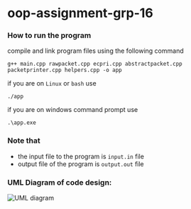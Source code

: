 # oop-assignment-grp-16

### How to run the program

compile and link program files using the following command
``` 
g++ main.cpp rawpacket.cpp ecpri.cpp abstractpacket.cpp packetprinter.cpp helpers.cpp -o app
```

if you are on ```Linux``` or ```bash``` use
```
./app
```

if you are on windows command prompt use
```
.\app.exe
```

### Note that

* the input file to the program is ```input.in``` file
* output file of the program is ```output.out``` file

### UML Diagram of code design:

![UML diagram](https://github.com/HNOONa-0/oop-assignment-grp-16/assets/83380553/e9a27563-408f-45e6-a054-e0147707f303)
